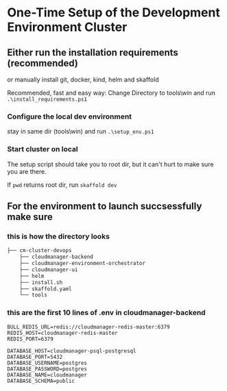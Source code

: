 # One-Time Setup of the Development Environment Cluster

## Either run the installation requirements (recommended)

or manually install git, docker, kind, helm and skaffold

Recommended, fast and easy way:
Change Directory to tools\win and run ` .\install_requirements.ps1 `

### Configure the local dev environment

stay in same dir (tools\win) and run `.\setup_env.ps1`

### Start cluster on local

The setup script should take you to root dir, but it can't hurt to make sure you are there.

If `pwd` returns root dir, run `skaffold dev`

## For the environment to launch succsessfully make sure

### this is how the directory looks

```bash
├── cm-cluster-devops
    ├── cloudmanager-backend
    ├── cloudmanager-environment-orchestrator
    ├── cloudmanager-ui
    ├── helm
    ├── install.sh
    ├── skaffold.yaml
    └── tools
```

### this are the first 10 lines of .env in cloudmanager-backend

```dotenv
BULL_REDIS_URL=redis://cloudmanager-redis-master:6379
REDIS_HOST=cloudmanager-redis-master
REDIS_PORT=6379

DATABASE_HOST=cloudmanager-psql-postgresql
DATABASE_PORT=5432
DATABASE_USERNAME=postgres
DATABASE_PASSWORD=postgres
DATABASE_NAME=cloudmanager
DATABASE_SCHEMA=public 
```
